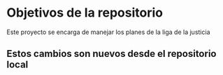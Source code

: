 # Objetivos de la repositorio
Este proyecto se encarga de manejar los planes de la liga de la justicia

## Estos cambios son nuevos desde el repositorio local